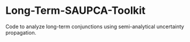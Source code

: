 # Long-Term-SAUPCA-Toolkit
Code to analyze long-term conjunctions using semi-analytical uncertainty propagation.
